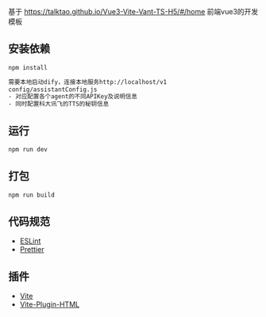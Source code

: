 基于 https://talktao.github.io/Vue3-Vite-Vant-TS-H5/#/home
前端vue3的开发模板

## 安装依赖

```bash
npm install

需要本地启动dify，连接本地服务http://localhost/v1 
config/assistantConfig.js
- 对应配置各个agent的不同APIKey及说明信息
- 同时配置科大讯飞的TTS的秘钥信息
```

## 运行

```bash
npm run dev
```

## 打包

```bash
npm run build
```

## 代码规范

- [ESLint](https://eslint.org/)
- [Prettier](https://prettier.io/)

## 插件

- [Vite](https://vitejs.dev/)
- [Vite-Plugin-HTML](https://github.com/vbenjs/vite-plugin-html)